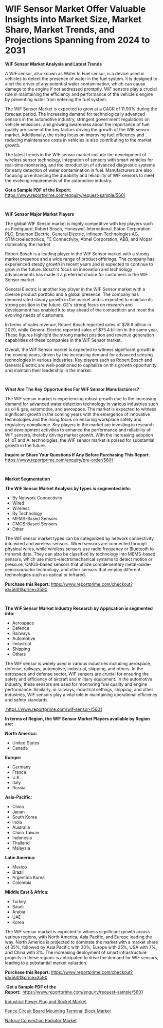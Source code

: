 <p><h1>WIF Sensor Market Offer Valuable Insights into Market Size, Market Share, Market Trends, and Projections Spanning from 2024 to 2031</h1></p><p><strong>WIF Sensor Market Analysis and Latest Trends</strong></p>
<p><p>A WIF sensor, also known as Water In Fuel sensor, is a device used in vehicles to detect the presence of water in the fuel system. It is designed to alert the driver of any potential water contamination, which can cause damage to the engine if not addressed promptly. WIF sensors play a crucial role in maintaining the efficiency and performance of the vehicle's engine by preventing water from entering the fuel system.</p><p>The WIF Sensor Market is expected to grow at a CAGR of 11.90% during the forecast period. The increasing demand for technologically advanced sensors in the automotive industry, stringent government regulations on vehicle emissions, and growing awareness about the importance of fuel quality are some of the key factors driving the growth of the WIF sensor market. Additionally, the rising focus on improving fuel efficiency and reducing maintenance costs in vehicles is also contributing to the market growth.</p><p>The latest trends in the WIF sensor market include the development of wireless sensor technology, integration of sensors with smart vehicles for real-time monitoring, and the introduction of advanced diagnostic systems for early detection of water contamination in fuel. Manufacturers are also focusing on enhancing the durability and reliability of WIF sensors to meet the evolving requirements of the automotive industry.</p></p>
<p><strong>Get a Sample PDF of the Report:&nbsp;</strong> <a href="https://www.reportprime.com/enquiry/request-sample/5601">https://www.reportprime.com/enquiry/request-sample/5601</a></p>
<p>&nbsp;</p>
<p><strong>WIF Sensor Major Market Players</strong></p>
<p><p>The global WIF Sensor market is highly competitive with key players such as Fleetguard, Robert Bosch, Honeywell International, Eaton Corporation PLC, Emerson Electric, General Electric, Infineon Technologies AG, STMicroelectronics, TE Connectivity, Atmel Corporation, ABB, and Mopar dominating the market.</p><p>Robert Bosch is a leading player in the WIF Sensor market with a strong market presence and a wide range of product offerings. The company has experienced steady growth in recent years and is expected to continue to grow in the future. Bosch's focus on innovation and technology advancements has made it a preferred choice for customers in the WIF Sensor market.</p><p>General Electric is another key player in the WIF Sensor market with a diverse product portfolio and a global presence. The company has demonstrated steady growth in the market and is expected to maintain its strong position in the future. GE's strong focus on research and development has enabled it to stay ahead of the competition and meet the evolving needs of customers.</p><p>In terms of sales revenue, Robert Bosch reported sales of $78.6 billion in 2020, while General Electric reported sales of $75.4 billion in the same year. These figures highlight the strong market position and revenue generation capabilities of these companies in the WIF Sensor market.</p><p>Overall, the WIF Sensor market is expected to witness significant growth in the coming years, driven by the increasing demand for advanced sensing technologies in various industries. Key players such as Robert Bosch and General Electric are well-positioned to capitalize on this growth opportunity and maintain their leadership in the market.</p></p>
<p>&nbsp;</p>
<p><strong>What Are The Key Opportunities For WIF Sensor Manufacturers?</strong></p>
<p><p>The WIF sensor market is experiencing robust growth due to the increasing demand for advanced water detection technology in various industries such as oil & gas, automotive, and aerospace. The market is expected to witness significant growth in the coming years with the emergence of innovative technologies and the rising focus on ensuring workplace safety and regulatory compliance. Key players in the market are investing in research and development activities to enhance the performance and reliability of WIF sensors, thereby driving market growth. With the increasing adoption of IoT and AI technologies, the WIF sensor market is poised for substantial growth in the future.</p></p>
<p><strong>Inquire or Share Your Questions If Any Before Purchasing This Report:</strong> <a href="https://www.reportprime.com/enquiry/pre-order/5601">https://www.reportprime.com/enquiry/pre-order/5601</a></p>
<p>&nbsp;</p>
<p><strong>Market Segmentation</strong></p>
<p><strong>The WIF Sensor Market Analysis by types is segmented into:</strong></p>
<p><ul><li>By Network Connectivity</li><li>Wired</li><li>Wireless</li><li>By Technology</li><li>MEMS-Based Sensors</li><li>CMOS-Based Sensors</li><li>Other</li></ul></p>
<p><p>The WIF sensor market types can be categorized by network connectivity into wired and wireless sensors. Wired sensors are connected through physical wires, while wireless sensors use radio frequency or Bluetooth to transmit data. They can also be classified by technology into MEMS-based sensors, which use micro-electromechanical systems to detect motion or pressure, CMOS-based sensors that utilize complementary metal-oxide-semiconductor technology, and other sensors that employ different technologies such as optical or infrared.</p></p>
<p><strong>Purchase this Report:&nbsp;</strong><a href="https://www.reportprime.com/checkout?id=5601&price=3590">https://www.reportprime.com/checkout?id=5601&price=3590</a></p>
<p>&nbsp;</p>
<p><strong>The WIF Sensor Market Industry Research by Application is segmented into:</strong></p>
<p><ul><li>Aerospace</li><li>Defence</li><li>Railways</li><li>Automotive</li><li>Industrial</li><li>Shipping</li><li>Others</li></ul></p>
<p><p>The WIF sensor is widely used in various industries including aerospace, defense, railways, automotive, industrial, shipping, and others. In the aerospace and defense sector, WIF sensors are crucial for ensuring the safety and efficiency of aircraft and military equipment. In the automotive industry, these sensors are used for monitoring fuel quality and engine performance. Similarly, in railways, industrial settings, shipping, and other industries, WIF sensors play a vital role in maintaining operational efficiency and safety standards.</p></p>
<p><a href="https://www.reportprime.com/wif-sensor-r5601">&nbsp;https://www.reportprime.com/wif-sensor-r5601</a></p>
<p><strong>In terms of Region, the WIF Sensor Market Players available by Region are:</strong></p>
<p>
    <p> <strong> North America: </strong>
        <ul>
            <li>United States</li>
            <li>Canada</li>
        </ul>
        </p> 
    <p> <strong> Europe: </strong>
        <ul>
            <li>Germany</li>
            <li>France</li>
            <li>U.K.</li>
            <li>Italy</li>
            <li>Russia</li>
        </ul>
        </p> 
    <p> <strong> Asia-Pacific: </strong>
        <ul>
            <li>China</li>
            <li>Japan</li>
            <li>South Korea</li>
            <li>India</li>
            <li>Australia</li>
            <li>China Taiwan</li>
            <li>Indonesia</li>
            <li>Thailand</li>
            <li>Malaysia</li>
        </ul>
        </p> 
    <p> <strong> Latin America: </strong>
        <ul>
            <li>Mexico</li>
            <li>Brazil</li>
            <li>Argentina Korea</li>
            <li>Colombia</li>
        </ul>
        </p> 
    <p> <strong> Middle East & Africa: </strong>
        <ul>
            <li>Turkey</li>
            <li>Saudi</li>
            <li>Arabia</li>
            <li>UAE</li>
            <li>Korea</li>
        </ul>
    </p>
    </p>
<p><p>The WIF sensor market is expected to witness significant growth across various regions, with North America, Asia Pacific, and Europe leading the way. North America is projected to dominate the market with a market share of 35%, followed by Asia Pacific with 30%, Europe with 25%, USA with 7%, and China with 3%. The increasing deployment of smart infrastructure projects in these regions is anticipated to drive the demand for WIF sensors, leading to a substantial market valuation.</p></p>
<p><strong>Purchase this Report: </strong><a href="https://www.reportprime.com/checkout?id=5601&price=3590">https://www.reportprime.com/checkout?id=5601&price=3590</a></p>
<p>&nbsp;<strong>Get a Sample PDF of the Report:&nbsp;&nbsp;</strong><a href="https://www.reportprime.com/enquiry/request-sample/5601">https://www.reportprime.com/enquiry/request-sample/5601</a></p>
<p><strong></strong></p>
<p><p><a href="https://github.com/labibmmn112/Market-Research-Report-List-2/blob/main/industrial-power-plug-and-socket-market.md">Industrial Power Plug and Socket Market</a></p><p><a href="https://github.com/gladysalidde/Market-Research-Report-List-2/blob/main/fence-circuit-board-mounting-terminal-block-market.md">Fence Circuit Board Mounting Terminal Block Market</a></p><p><a href="https://github.com/dimitrishawkinswaynenp91rgz/Market-Research-Report-List-4/blob/main/natural-convection-radiator-market.md">Natural Convection Radiator Market</a></p></p>